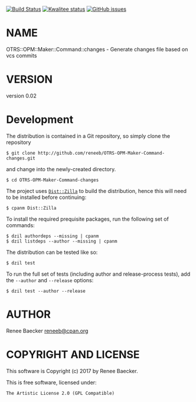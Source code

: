 [![Build Status](https://travis-ci.org/reneeb/OTRS-OPM-Maker-Command-changes.svg?branch=master)](https://travis-ci.org/reneeb/OTRS-OPM-Maker-Command-changes)
[![Kwalitee status](http://cpants.cpanauthors.org/dist/OTRS-OPM-Maker-Command-changes.png)](http://cpants.charsbar.org/dist/overview/OTRS-OPM-Maker-Command-changes)
[![GitHub issues](https://img.shields.io/github/issues/reneeb/OTRS-OPM-Maker-Command-changes.svg)](https://github.com/reneeb/OTRS-OPM-Maker-Command-changes/issues)

# NAME

OTRS::OPM::Maker::Command::changes - Generate changes file based on vcs commits

# VERSION

version 0.02



# Development

The distribution is contained in a Git repository, so simply clone the
repository

```
$ git clone http://github.com/reneeb/OTRS-OPM-Maker-Command-changes.git
```

and change into the newly-created directory.

```
$ cd OTRS-OPM-Maker-Command-changes
```

The project uses [`Dist::Zilla`](https://metacpan.org/pod/Dist::Zilla) to
build the distribution, hence this will need to be installed before
continuing:

```
$ cpanm Dist::Zilla
```

To install the required prequisite packages, run the following set of
commands:

```
$ dzil authordeps --missing | cpanm
$ dzil listdeps --author --missing | cpanm
```

The distribution can be tested like so:

```
$ dzil test
```

To run the full set of tests (including author and release-process tests),
add the `--author` and `--release` options:

```
$ dzil test --author --release
```

# AUTHOR

Renee Baecker <reneeb@cpan.org>

# COPYRIGHT AND LICENSE

This software is Copyright (c) 2017 by Renee Baecker.

This is free software, licensed under:

    The Artistic License 2.0 (GPL Compatible)
